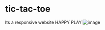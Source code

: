 # tic-tac-toe
Its a responsive website
HAPPY PLAY
![image](https://github.com/Sanket3212/tic-tac-toe/assets/114338403/41ea054b-823f-48df-a775-f3ffb507a317)

